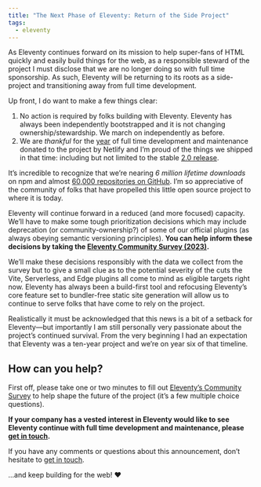 ```yaml
---
title: "The Next Phase of Eleventy: Return of the Side Project"
tags:
  - eleventy
---
```

As Eleventy continues forward on its mission to help super-fans of HTML quickly and easily build things for the web, as a responsible steward of the project I must disclose that we are no longer doing so with full time sponsorship. As such, Eleventy will be returning to its roots as a side-project and transitioning away from full time development.

Up front, I do want to make a few things clear:

1. No action is required by folks building with Eleventy. Eleventy has always been independently bootstrapped and it is not changing ownership/stewardship. We march on independently as before.
1. We are _thankful_ for the [year](/web/eleventy-oss/) of full time development and maintenance donated to the project by Netlify and I’m proud of the things we shipped in that time: including but not limited to the stable [2.0 release](https://www.11ty.dev/blog/eleventy-v2/).

It’s incredible to recognize that we’re nearing _6 million lifetime downloads_ on npm and almost [60,000 repositories on GitHub](https://github.com/11ty/eleventy). I’m so appreciative of the community of folks that have propelled this little open source project to where it is today.

Eleventy will continue forward in a reduced (and more focused) capacity. We’ll have to make some tough prioritization decisions which may include deprecation (or community-ownership?) of some of our official plugins (as always obeying semantic versioning principles). **You can help inform these decisions by taking the [Eleventy Community Survey (2023)](https://forms.gle/zFA4Jno1cfT8nt9J8).**

We’ll make these decisions responsibly with the data we collect from the survey but to give a small clue as to the potential severity of the cuts the Vite, Serverless, and Edge plugins all come to mind as eligible targets right now. Eleventy has always been a build-first tool and refocusing Eleventy’s core feature set to bundler-free static site generation will allow us to continue to serve folks that have come to rely on the project.

Realistically it must be acknowledged that this news is a bit of a setback for Eleventy—but importantly I am still personally very passionate about the project’s continued survival. From the very beginning I had an expectation that Eleventy was a ten-year project and we’re on year six of that timeline.

## How can you help?

First off, please take one or two minutes to fill out [Eleventy’s Community Survey](https://forms.gle/zFA4Jno1cfT8nt9J8) to help shape the future of the project (it’s a few multiple choice questions).

**If your company has a vested interest in Eleventy would like to see Eleventy continue with full time development and maintenance, please [get in touch](mailto:zach@zachleat.com).**

If you have any comments or questions about this announcement, don’t hesitate to [get in touch](mailto:zach@zachleat.com).

…and keep building for the web! ❤️